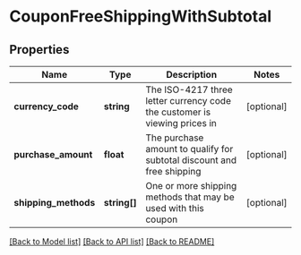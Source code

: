 # CouponFreeShippingWithSubtotal

## Properties
Name | Type | Description | Notes
------------ | ------------- | ------------- | -------------
**currency_code** | **string** | The ISO-4217 three letter currency code the customer is viewing prices in | [optional] 
**purchase_amount** | **float** | The purchase amount to qualify for subtotal discount and free shipping | [optional] 
**shipping_methods** | **string[]** | One or more shipping methods that may be used with this coupon | [optional] 

[[Back to Model list]](../README.md#documentation-for-models) [[Back to API list]](../README.md#documentation-for-api-endpoints) [[Back to README]](../README.md)


